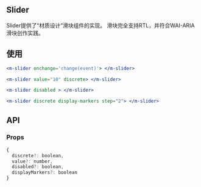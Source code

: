 ## Slider

Slider提供了“材质设计”滑块组件的实现。 滑块完全支持RTL，并符合WAI-ARIA滑块创作实践。

## 使用

```jsx
<m-slider onchange='change(event)'> </m-slider>

<m-slider value="10" discrete> </m-slider>

<m-slider disabled > </m-slider>

<m-slider discrete display-markers step="2"> </m-slider>
```

## API

### Props

```jsx
{
  discrete?: boolean,
  value?: number,
  disabled?: boolean,
  displayMarkers?: boolean
}
```